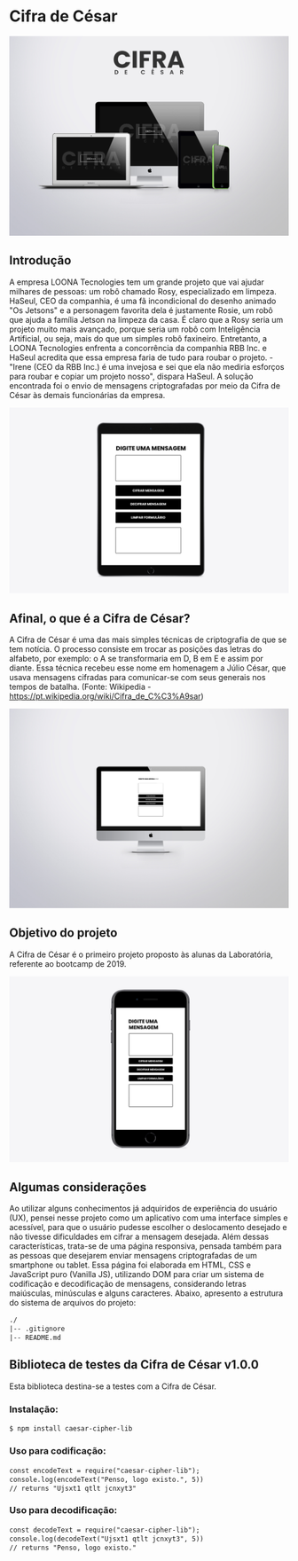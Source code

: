 # Cifra de César

![alt text](/img/main-showcase.jpg "main showcase")

## Introdução

A empresa LOONA Tecnologies tem um grande projeto que vai ajudar milhares de pessoas: um robô chamado Rosy, especializado em limpeza. HaSeul, CEO da companhia, é uma fã incondicional do desenho animado "Os Jetsons" e a personagem favorita dela é justamente Rosie, um robô que ajuda a família Jetson na limpeza da casa. É claro que a Rosy seria um projeto muito mais avançado, porque seria um robô com Inteligência Artificial, ou seja, mais do que um simples robô faxineiro. Entretanto, a LOONA Tecnologies enfrenta a concorrência da companhia RBB Inc. e HaSeul acredita que essa empresa faria de tudo para roubar o projeto. - "Irene (CEO da RBB Inc.) é uma invejosa e sei que ela não mediria esforços para roubar e copiar um projeto nosso", dispara HaSeul. A solução encontrada foi o envio de mensagens criptografadas por meio da Cifra de César às demais funcionárias da empresa.

![alt text](/img/iPad-Air-showcase.jpg "main showcase")

## Afinal, o que é a Cifra de César?

A Cifra de César é uma das mais simples técnicas de criptografia de que se tem notícia. O processo consiste em trocar as posições das letras do alfabeto, por exemplo: o A se transformaria em D, B em E e assim por diante. Essa técnica recebeu esse nome em homenagem a Júlio César, que usava mensagens cifradas para comunicar-se com seus generais nos tempos de batalha. (Fonte: Wikipedia - https://pt.wikipedia.org/wiki/Cifra_de_C%C3%A9sar)

![alt text](/img/iMac-showcase.jpg "iMac showcase")

## Objetivo do projeto

A Cifra de César é o primeiro projeto proposto às alunas da Laboratória, referente ao bootcamp de 2019.

![alt text](/img/iPhone8-showcase.jpg "iMac showcase")

## Algumas considerações

Ao utilizar alguns conhecimentos já adquiridos de experiência do usuário (UX), pensei nesse projeto como um aplicativo com uma interface simples e acessível, para que o usuário pudesse escolher o deslocamento desejado e não tivesse dificuldades em cifrar a mensagem desejada. Além dessas características, trata-se de uma página responsiva, pensada também para as pessoas que desejarem enviar mensagens criptografadas de um smartphone ou tablet. Essa página foi elaborada em HTML, CSS e JavaScript puro (Vanilla JS), utilizando DOM para criar um sistema de codificação e decodificação de mensagens, considerando letras maiúsculas, minúsculas e alguns caracteres. Abaixo, apresento a estrutura do sistema de arquivos do projeto:

```
./
|-- .gitignore
|-- README.md

```


## Biblioteca de testes da Cifra de César v1.0.0

Esta biblioteca destina-se a testes com a Cifra de César.

### Instalação:

```
$ npm install caesar-cipher-lib
```

### Uso para codificação:

```
const encodeText = require("caesar-cipher-lib");
console.log(encodeText("Penso, logo existo.", 5))
// returns "Ujsxt1 qtlt jcnxyt3"
```

### Uso para decodificação:

```
const decodeText = require("caesar-cipher-lib");
console.log(decodeText("Ujsxt1 qtlt jcnxyt3", 5))
// returns "Penso, logo existo."
```